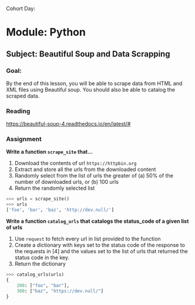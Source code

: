 Cohort Day: 

# Module: Python

## Subject: Beautiful Soup and Data Scrapping

### Goal:
By the end of this lesson, you will be able to scrape data from HTML and XML files using Beautiful soup. You should also be able to catalog the scraped data.

### Reading
https://beautiful-soup-4.readthedocs.io/en/latest/#

### Assignment

**Write a function `scrape_site` that...**

1. Download the contents of url `https://httpbin.org`
2. Extract and store all the urls from the downloaded content
3. Randomly select from the list of urls the greater of (a) 50% of the number of downloaded urls, or (b) 100 urls
4. Return the randomly selected list

``` python
>>> urls = scrape_site()
>>> urls
['foo', 'bar', 'baz', 'http://dev.null/']
```

**Write a function `catalog_urls` that catalogs the status_code of a given list of urls**

1. Use `request` to fetch every url in list provided to the function
2. Create a dictionary with keys set to the status code of the response to the requests in [4] and the values set to the list of urls that returned the status code in the key.
3. Return the dictionary

``` python
>>> catalog_urls(urls)
{
    200: ["foo", "bar"],
    300: ["baz", "https://dev.null/"]
}
```





